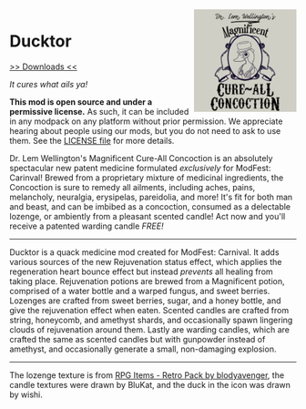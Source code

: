 <img src="icon.png" align="right" width="180px"/>

# Ducktor


[>> Downloads <<](https://github.com/LemmaEOF/Ducktor/releases)

*It cures what ails ya!*

**This mod is open source and under a permissive license.** As such, it can be included in any modpack on any platform without prior permission. We appreciate hearing about people using our mods, but you do not need to ask to use them. See the [LICENSE file](LICENSE) for more details.

Dr. Lem Wellington's Magnificent Cure-All Concoction is an absolutely spectacular new patent medicine formulated *exclusively* for ModFest: Carinval!
Brewed from a proprietary mixture of medicinal ingredients, the Concoction is sure to remedy all ailments, including aches, pains, melancholy, neuralgia, erysipelas, pareidolia, and more!
It's fit for both man and beast, and can be imbibed as a concoction, consumed as a delectable lozenge, or ambiently from a pleasant scented candle!
Act now and you'll receive a patented warding candle *FREE!*

---

Ducktor is a quack medicine mod created for ModFest: Carnival. It adds various sources of the new Rejuvenation status effect, which applies the
regeneration heart bounce effect but instead *prevents* all healing from taking place. Rejuvenation potions are brewed from a Magnificent potion,
comprised of a water bottle and a warped fungus, and sweet berries. Lozenges are crafted from sweet berries, sugar, and a honey bottle, and give
the rejuvenation effect when eaten. Scented candles are crafted from string, honeycomb, and amethyst shards, and occasionally spawn lingering
clouds of rejuvenation around them. Lastly are warding candles, which are crafted the same as scented candles but with gunpowder instead of
amethyst, and occasionally generate a small, non-damaging explosion.

---

The lozenge texture is from [RPG Items - Retro Pack by blodyavenger](https://blodyavenger.itch.io/rpg-items-retro-pack), the candle textures were
drawn by BluKat, and the duck in the icon was drawn by wishi.